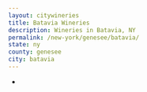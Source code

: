 ```yaml
---
layout: citywineries
title: Batavia Wineries
description: Wineries in Batavia, NY
permalink: /new-york/genesee/batavia/
state: ny
county: genesee
city: batavia
---
```

-

